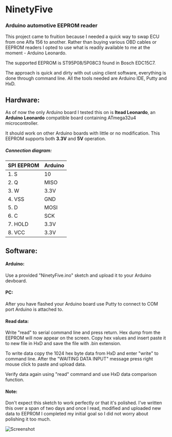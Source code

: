 # NinetyFive
### Arduino automotive EEPROM reader

This project came to fruition because I needed a quick way to swap ECU from one Alfa 156 to another.
Rather than buying various OBD cables or EEPROM readers I opted to use what is readily available to me at the moment - Arduino Leonardo.

The supported EEPROM is ST95P08/5P08C3 found in Bosch EDC15C7.

The approach is quick and dirty with out using client software, everything is done through command line.
All the tools needed are Arduino IDE, Putty and HxD.

## Hardware:
As of now the only Arduino board I tested this on is **Itead Leonardo**, 
an **Arduino Leonardo** compatible board containing ATmega32u4 microcontroller.

It should work on other Arduino boards with little or no modification.
This EEPROM supports both **3.3V** and **5V** operation.

##### Connection diagram:
| SPI EEPROM  | Arduino|
| ------------ | ------------ |
|1. S  | 10 |
|2. Q  | MISO |
|3. W | 3.3V |
|4. VSS | GND |
|5. D  | MOSI |
|6. C | SCK |
|7. HOLD | 3.3V |
|8. VCC | 3.3V |

## Software:
#### Arduino:
Use a provided "NinetyFive.ino" sketch and upload it to your Arduino devboard.

#### PC:
After you have flashed your Arduino board use Putty to connect to COM port Arduino is attached to.

#### Read data:
Write "read" to serial command line and press return.
Hex dump from the EEPROM will now appear on the screen.
Copy hex values and insert paste it to new file in HxD and save the file with .bin extension.

To write data copy the 1024 hex byte data from HxD and enter "write" to command line.
After the "WAITING DATA INPUT" message press right mouse click to paste and upload data.

Verify data again using "read" command and use HxD data comparison function.

#### Note:
Don't expect this sketch to work perfectly or that it's polished. I've written this over a span of two days and once I read, modified and uploaded new data to EEPROM I completed my initial goal so I did not worry about polishing it too much.

![Screenshot](img/putty_example.png?raw=true "1")
